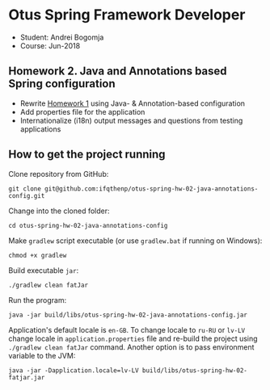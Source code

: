 # Otus Spring Framework Developer

- Student: Andrei Bogomja
- Course: Jun-2018

## Homework 2. Java and Annotations based Spring configuration

- Rewrite [Homework 1](https://github.com/ifqthenp/otus-spring-hw-01-ioc-xml)
using Java- & Annotation-based configuration
- Add properties file for the application
- Internationalize (i18n) output messages and questions from testing applications

## How to get the project running

Clone repository from GitHub:

```shell
git clone git@github.com:ifqthenp/otus-spring-hw-02-java-annotations-config.git
```

Change into the cloned folder:

```shell
cd otus-spring-hw-02-java-annotations-config
```

Make `gradlew` script executable (or use `gradlew.bat` if running on Windows):

```shell
chmod +x gradlew 
```

Build executable `jar`:

```shell
./gradlew clean fatJar
```

Run the program:

```shell
java -jar build/libs/otus-spring-hw-02-java-annotations-config.jar
```

Application's default locale is `en-GB`. To change locale to `ru-RU` or `lv-LV`
change locale in `application.properties` file and re-build the project using
`./gradlew clean fatJar` command. Another option is to pass environment variable
to the JVM:

```shell
java -jar -Dapplication.locale=lv-LV build/libs/otus-spring-hw-02-fatjar.jar
```
